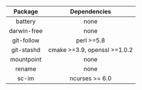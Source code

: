|   Package   |         Dependencies         |
|:-----------:|:----------------------------:|
| battery     | none                         |
| darwin-free | none                         |
| git-follow  | perl >=5.8                   |
| git-stashd  | cmake >=3.9, openssl >=1.0.2 |
| mountpoint  | none                         |
| rename      | none                         |
| sc-im       | ncurses >= 6.0               |
